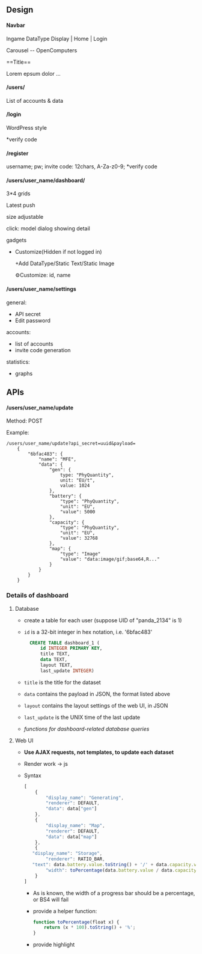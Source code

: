 ## Design

#### Navbar

Ingame DataType Display | 	Home  	| Login

Carousel -- OpenComputers

==Title==

Lorem epsum dolor ...

#### /users/

List of accounts & data

#### /login

WordPress style

*verify code

#### /register

username; pw; invite code: 12chars, A-Za-z0-9; *verify code

#### /users/user_name/dashboard/

3*4 grids

Latest push

size adjustable

click: model dialog showing detail

gadgets

- Customize(Hidden if not logged in)

  +Add DataType/Static Text/Static Image

  ⚙Customize: id, name

#### /users/user_name/settings

general:

- API secret
- Edit password

accounts:

- list of accounts
- invite code generation

statistics:

- graphs

## APIs

#### /users/user_name/update

Method: POST

Example:

```
/users/user_name/update?api_secret=uuid&payload=
    {
    	"6bfac483": {
    		"name": "MFE",
    		"data": {
    			"gen": {
                    type: "PhyQuantity",
                    unit: "EU/t",
                    value: 1024
                },
                "battery": {
                    "type": "PhyQuantity",
                    "unit": "EU",
                    "value": 5000
                },
                "capacity": {
                    "type": "PhyQuantity",
                    "unit": "EU",
                    "value": 32768
                },
            	"map": {
            		"type": "Image"
                    "value": "data:image/gif;base64,R..."
                }
            }
        }
    }

```



### Details of dashboard

1. Database

   - create a table for each user (suppose UID of "panda_2134" is 1)

   - `id` is a 32-bit integer in hex notation, i.e. '6bfac483'

     ```sql
       CREATE TABLE dashboard_1 (
           id INTEGER PRIMARY KEY, 
           title TEXT, 
           data TEXT, 
           layout TEXT,
           last_update INTEGER)
     ```

   - `title` is the title for the dataset
   - `data` contains the payload in JSON, the format listed above
   - `layout` contains the layout settings of the web UI, in JSON
   - `last_update` is the UNIX time of the last update
   - *functions for dashboard-related database queries*

2. Web UI

   - **Use AJAX requests, not templates, to update each dataset**

   - Render work -> js

   - Syntax

     ```javascript
     [
         {
             "display_name": "Generating",
             "renderer": DEFAULT,
             "data": data["gen"]
         },
         {
             "display_name": "Map",
             "renderer": DEFAULT,
             "data": data["map"]
         },
         {
        "display_name": "Storage",
             "renderer": RATIO_BAR,
        "text": data.battery.value.toString() + '/' + data.capacity.value.toString(),
             "width": toPercentage(data.battery.value / data.capacity.value)
         }
     ]
     ```
     - As is known, the width of a progress bar should be a percentage, or BS4 will fail

     - provide a helper function:
     
       ```javascript
       function toPercentage(float x) {
           return (x * 100).toString() + '%';
       }
       ```
     
     - provide highlight